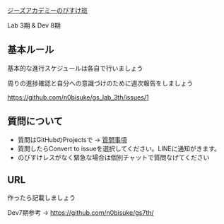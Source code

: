 [ジーズアカデミーのびすけ班](https://www.facebook.com/groups/982088488590849/)

Lab 3期 & Dev 8期

## 基本ルール

基本的な進行スケジュールは各自で行いましょう

周りの進捗確認と自分への意識づけのために週次報告をしましょう

https://github.com/n0bisuke/gs_lab_3th/issues/1

## 質問について

* 質問はGitHubのProjectsで -> [質問事項](https://github.com/n0bisuke/gs_lab_3th/projects/1)
* 質問したらConvert to issueを選択してください。LINEに通知がきます。
* のびすけレスがなく緊急な場合は個別チャットで質問なげてください

## URL

作ったら記載しましょう

Dev7期参考 -> https://github.com/n0bisuke/gs7th/

